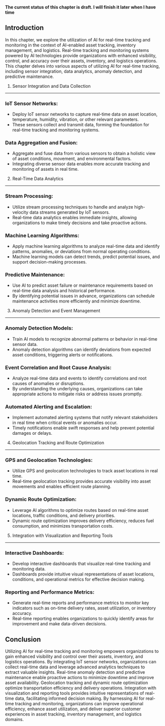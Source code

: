**The current status of this chapter is draft. I will finish it later when I have time**

Introduction
------------

In this chapter, we explore the utilization of AI for real-time tracking and monitoring in the context of AI-enabled asset tracking, inventory management, and logistics. Real-time tracking and monitoring systems powered by AI technologies provide organizations with enhanced visibility, control, and accuracy over their assets, inventory, and logistics operations. This chapter delves into various aspects of utilizing AI for real-time tracking, including sensor integration, data analytics, anomaly detection, and predictive maintenance.

1. Sensor Integration and Data Collection
-----------------------------------------

### IoT Sensor Networks:

* Deploy IoT sensor networks to capture real-time data on asset location, temperature, humidity, vibration, or other relevant parameters.
* These sensors collect and transmit data, forming the foundation for real-time tracking and monitoring systems.

### Data Aggregation and Fusion:

* Aggregate and fuse data from various sensors to obtain a holistic view of asset conditions, movement, and environmental factors.
* Integrating diverse sensor data enables more accurate tracking and monitoring of assets in real time.

2. Real-Time Data Analytics
---------------------------

### Stream Processing:

* Utilize stream processing techniques to handle and analyze high-velocity data streams generated by IoT sensors.
* Real-time data analytics enables immediate insights, allowing organizations to make timely decisions and take proactive actions.

### Machine Learning Algorithms:

* Apply machine learning algorithms to analyze real-time data and identify patterns, anomalies, or deviations from normal operating conditions.
* Machine learning models can detect trends, predict potential issues, and support decision-making processes.

### Predictive Maintenance:

* Use AI to predict asset failure or maintenance requirements based on real-time data analysis and historical performance.
* By identifying potential issues in advance, organizations can schedule maintenance activities more efficiently and minimize downtime.

3. Anomaly Detection and Event Management
-----------------------------------------

### Anomaly Detection Models:

* Train AI models to recognize abnormal patterns or behavior in real-time sensor data.
* Anomaly detection algorithms can identify deviations from expected asset conditions, triggering alerts or notifications.

### Event Correlation and Root Cause Analysis:

* Analyze real-time data and events to identify correlations and root causes of anomalies or disruptions.
* By understanding the underlying causes, organizations can take appropriate actions to mitigate risks or address issues promptly.

### Automated Alerting and Escalation:

* Implement automated alerting systems that notify relevant stakeholders in real time when critical events or anomalies occur.
* Timely notifications enable swift responses and help prevent potential damages or delays.

4. Geolocation Tracking and Route Optimization
----------------------------------------------

### GPS and Geolocation Technologies:

* Utilize GPS and geolocation technologies to track asset locations in real time.
* Real-time geolocation tracking provides accurate visibility into asset movements and enables efficient route planning.

### Dynamic Route Optimization:

* Leverage AI algorithms to optimize routes based on real-time asset locations, traffic conditions, and delivery priorities.
* Dynamic route optimization improves delivery efficiency, reduces fuel consumption, and minimizes transportation costs.

5. Integration with Visualization and Reporting Tools
-----------------------------------------------------

### Interactive Dashboards:

* Develop interactive dashboards that visualize real-time tracking and monitoring data.
* Dashboards provide intuitive visual representations of asset locations, conditions, and operational metrics for effective decision making.

### Reporting and Performance Metrics:

* Generate real-time reports and performance metrics to monitor key indicators such as on-time delivery rates, asset utilization, or inventory accuracy.
* Real-time reporting enables organizations to quickly identify areas for improvement and make data-driven decisions.

Conclusion
----------

Utilizing AI for real-time tracking and monitoring empowers organizations to gain enhanced visibility and control over their assets, inventory, and logistics operations. By integrating IoT sensor networks, organizations can collect real-time data and leverage advanced analytics techniques to extract valuable insights. Real-time anomaly detection and predictive maintenance enable proactive actions to minimize downtime and improve asset availability. Geolocation tracking and dynamic route optimization optimize transportation efficiency and delivery operations. Integration with visualization and reporting tools provides intuitive representations of real-time data, facilitating informed decision making. By harnessing AI for real-time tracking and monitoring, organizations can improve operational efficiency, enhance asset utilization, and deliver superior customer experiences in asset tracking, inventory management, and logistics domains.
